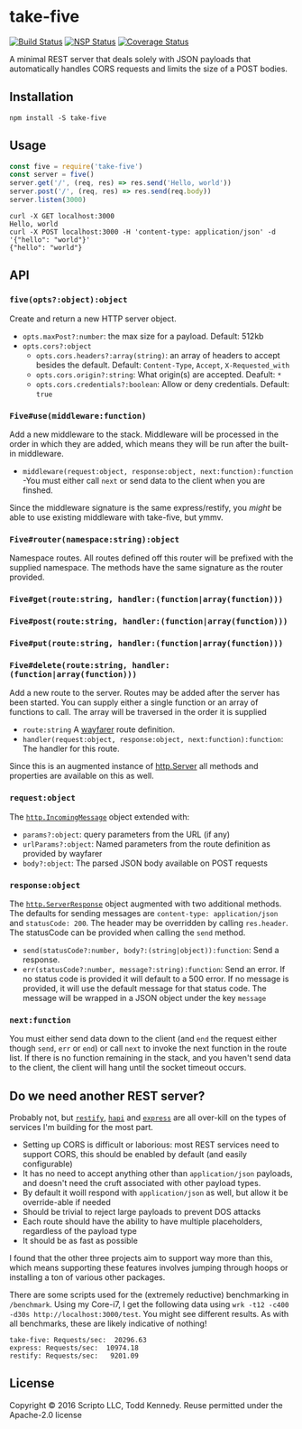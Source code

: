 # take-five
[![Build Status](https://travis-ci.org/scriptoLLC/take-five.svg?branch=master)](https://travis-ci.org/scriptoLLC/take-five) [![NSP Status](https://nodesecurity.io/orgs/scriptollc/projects/24857fc4-2472-446e-ac2d-5a0f5913503d/badge)](https://nodesecurity.io/orgs/scriptollc/projects/24857fc4-2472-446e-ac2d-5a0f5913503d) [![Coverage Status](https://coveralls.io/repos/github/scriptoLLC/take-five/badge.svg?branch=master)](https://coveralls.io/github/scriptoLLC/take-five?branch=master)

A minimal REST server that deals solely with JSON payloads that automatically
handles CORS requests and limits the size of a POST bodies.

## Installation

```
npm install -S take-five
```

## Usage

```js
const five = require('take-five')
const server = five()
server.get('/', (req, res) => res.send('Hello, world'))
server.post('/', (req, res) => res.send(req.body))
server.listen(3000)
```

```
curl -X GET localhost:3000
Hello, world
curl -X POST localhost:3000 -H 'content-type: application/json' -d '{"hello": "world"}'
{"hello": "world"}
```

## API

### `five(opts?:object):object`
Create and return a new HTTP server object.

* `opts.maxPost?:number`: the max size for a payload. Default: 512kb
* `opts.cors?:object`
    * `opts.cors.headers?:array(string)`: an array of headers to accept besides the default. Default: `Content-Type`, `Accept`, `X-Requested_with`
    * `opts.cors.origin?:string`: What origin(s) are accepted. Deafult: `*`
    * `opts.cors.credentials?:boolean`: Allow or deny credentials. Default: `true`

### `Five#use(middleware:function)`
Add a new middleware to the stack.  Middleware will be processed in the order in
which they are added, which means they will be run after the built-in middleware.

* `middleware(request:object, response:object, next:function):function` -You must either call `next` or send data to the client when you are finshed.

Since the middleware signature is the same express/restify, you *might* be able to use existing middleware with take-five, but ymmv.

### `Five#router(namespace:string):object`
Namespace routes. All routes defined off this router will be prefixed with the supplied
namespace.  The methods have the same signature as the router provided.

### `Five#get(route:string, handler:(function|array(function)))`
### `Five#post(route:string, handler:(function|array(function)))`
### `Five#put(route:string, handler:(function|array(function)))`
### `Five#delete(route:string, handler:(function|array(function)))`
Add a new route to the server. Routes may be added after the server has been
started. You can supply either a single function or an array of functions to call.
The array will be traversed in the order it is supplied

* `route:string` A [wayfarer](https://github.com/yoshuawuyts/wayfarer) route definition.
* `handler(request:object, response:object, next:function):function`: The handler for this route.

Since this is an augmented instance of [http.Server](https://nodejs.org/api/http.html#http_class_http_server)
all methods and properties are available on this as well.

### `request:object`
The [`http.IncomingMessage`](https://nodejs.org/api/http.html#http_class_http_incomingmessage)
object extended with:

* `params?:object`: query parameters from the URL (if any)
* `urlParams?:object`: Named parameters from the route definition as provided by wayfarer
* `body?:object`: The parsed JSON body available on POST requests

### `response:object`
The [`http.ServerResponse`](https://nodejs.org/api/http.html#http_class_http_serverresponse)
object augmented with two additional methods. The defaults for sending messages are
`content-type: application/json` and `statusCode: 200`.  The header may be overridden by
calling `res.header`. The statusCode can be provided when calling the `send` method.

* `send(statusCode?:number, body?:(string|object)):function`: Send a response.
* `err(statusCode?:number, message?:string):function`: Send an error. If no status code is provided it will default to a 500 error.  If no message is provided, it will use the default message for that status code. The message will be wrapped in a JSON object under the key `message`

### `next:function`
You must either send data down to the client (and `end` the request either though `send`, `err` or `end`) or call `next` to invoke the next function in the route list. If there is no function remaining in the stack, and you haven't send data to the client, the client will hang until the socket timeout occurs.

## Do we need another REST server?
Probably not, but [`restify`](http://restify.com), [`hapi`](http://hapijs.com) and [`express`](http://expressjs.com) are all over-kill on the types of services I'm building for the most part.
* Setting up CORS is difficult or laborious: most REST services need to support CORS, this should be enabled by default (and easily configurable)
* It has no need to accept anything other than `application/json` payloads, and doesn't need the cruft associated with other payload types.
* By default it woill respond with `application/json` as well, but allow it be override-able if needed
* Should be trivial to reject large payloads to prevent DOS attacks
* Each route should have the ability to have multiple placeholders, regardless of the payload type
* It should be as fast as possible

I found that the other three projects aim to support way more than this, which means supporting these features involves jumping through hoops or installing a ton of
various other packages.

There are some scripts used for the (extremely reductive) benchmarking in `/benchmark`. Using my Core-i7, I get the following data using `wrk -t12 -c400 -d30s http://localhost:3000/test`. You might see different results. As with all benchmarks, these are likely indicative of nothing!

```
take-five: Requests/sec:  20296.63
express: Requests/sec:  10974.18
restify: Requests/sec:   9201.09
```

## License
Copyright © 2016 Scripto LLC, Todd Kennedy. Reuse permitted under the Apache-2.0 license
